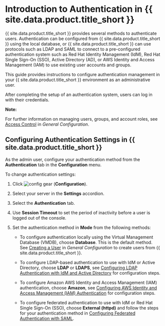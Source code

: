 # Introduction to Authentication in {{ site.data.product.title_short }}

{{ site.data.product.title_short }} provides several methods to authenticate users.
Authentication can be configured from {{ site.data.product.title_short }} using the
local database, or {{ site.data.product.title_short }} can use protocols such as LDAP
and SAML to connect to a pre-configured authentication system such as
Red Hat Identity Management (IdM), Red Hat Single Sign-On (SSO), Active
Directory (AD), or AWS Identity and Access Management (IAM) to use
existing user accounts and groups.

This guide provides instructions to configure authentication management
in your {{ site.data.product.title_short }} environment as an administrative user.

After completing the setup of an authentication system, users can log in
with their credentials.

**Note:**

For further information on managing users, groups, and account roles, see [Access Control](../general_configuration/index.html#access-control)
in *General Configuration*.

## Configuring Authentication Settings in {{ site.data.product.title_short }}

As the admin user, configure your authentication method from the
**Authentication** tab in the **Configuration** menu.

To change authentication settings:

1.  Click ![config gear](../images/config-gear.png) (**Configuration**).

2.  Select your server in the **Settings** accordion.

3.  Select the **Authentication** tab.

4.  Use **Session Timeout** to set the period of inactivity before a
    user is logged out of the console.

5.  Set the authentication method in **Mode** from the following
    methods:

      - To configure authentication locally using the Virtual Management
        Database (VMDB), choose **Database**. This is the default
        method. See [Creating a User](../general_configuration/index.html#creating-a-user)
        in *General Configuration* to create users from
        {{ site.data.product.title_short }}.

      - To configure LDAP-based authentication to use with IdM or Active
        Directory, choose **LDAP** or **LDAPS**, see
        [Configuring LDAP Authentication with IdM and Active Directory](../managing_authentication/index.html#configuring-ldap-authentication-with-idm-and-active-directory) for configuration steps.

      - To configure Amazon AWS Identity and Access Management (IAM)
        authentication, choose **Amazon**, see [Configuring AWS Identity and Access Management (IAM) Authentication](../managing_authentication/index.html#configuring-aws-identity-and-access-management-iam-authentication)
        for configuration steps.

      - To configure federated authentication to use with IdM or Red Hat
        Single Sign-On (SSO), choose **External (httpd)** and follow the
        steps for your authentication method in [Configuring Federated Authentication with SAML](../managing_authentication/index.html#configuring-federated-authentication-with-saml).
